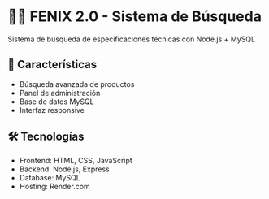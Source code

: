 # 🐦‍🔥 FENIX 2.0 - Sistema de Búsqueda

Sistema de búsqueda de especificaciones técnicas con Node.js + MySQL

## 🚀 Características
- Búsqueda avanzada de productos
- Panel de administración  
- Base de datos MySQL
- Interfaz responsive

## 🛠️ Tecnologías
- Frontend: HTML, CSS, JavaScript
- Backend: Node.js, Express
- Database: MySQL
- Hosting: Render.com
